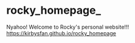 # rocky_homepage_
Nyahoo! Welcome to Rocky's personal website!!!<br>
https://kirbysfan.github.io/rocky_homepage

